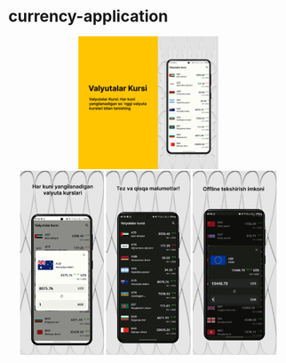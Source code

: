# currency-application

<!-- Large Image -->
<div align="center">
  <img src="https://github.com/UlugbekG/currency-application/blob/main/src/preview-1.png"   width="50%"/>
</div>

<div align="center">
  <img src="https://github.com/UlugbekG/currency-application/blob/main/src/preview-2.png" width="30%" />
  <img src="https://github.com/UlugbekG/currency-application/blob/main/src/preview-3.png" width="30%" />
  <img src="https://github.com/UlugbekG/currency-application/blob/main/src/preview-4.png" width="30%" />
</div>


